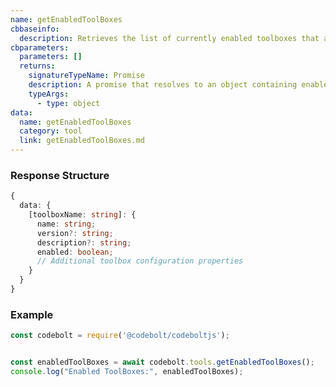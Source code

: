 ```yaml
---
name: getEnabledToolBoxes
cbbaseinfo:
  description: Retrieves the list of currently enabled toolboxes that are available for use.
cbparameters:
  parameters: []
  returns:
    signatureTypeName: Promise
    description: A promise that resolves to an object containing enabled toolbox configurations with their details.
    typeArgs:
      - type: object
data:
  name: getEnabledToolBoxes
  category: tool
  link: getEnabledToolBoxes.md
---
```

<CBBaseInfo/>
<CBParameters/>

### Response Structure
```typescript
{
  data: {
    [toolboxName: string]: {
      name: string;
      version?: string;
      description?: string;
      enabled: boolean;
      // Additional toolbox configuration properties
    }
  }
}
```

### Example
```js
const codebolt = require('@codebolt/codeboltjs');


const enabledToolBoxes = await codebolt.tools.getEnabledToolBoxes();
console.log("Enabled ToolBoxes:", enabledToolBoxes);

```